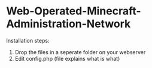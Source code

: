Web-Operated-Minecraft-Administration-Network
=============================================

Installation steps:

1) Drop the files in a seperate folder on your webserver
2) Edit config.php (file explains what is what)
